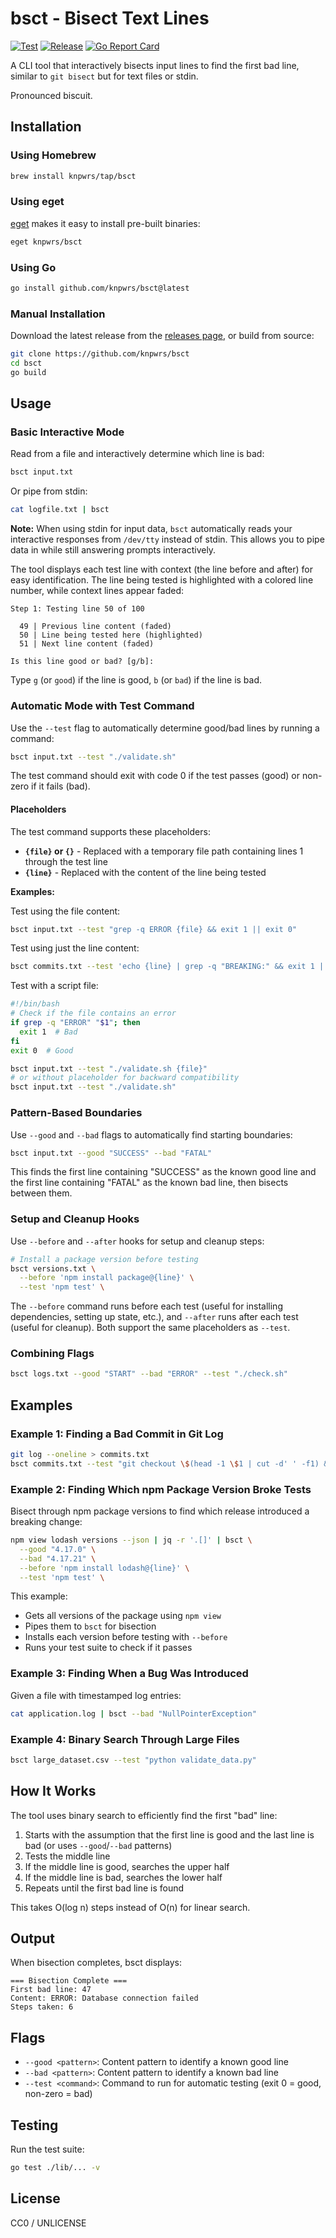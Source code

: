# bsct - Bisect Text Lines

[![Test](https://github.com/knpwrs/bsct/workflows/Test/badge.svg)](https://github.com/knpwrs/bsct/actions?query=workflow%3ATest)
[![Release](https://github.com/knpwrs/bsct/workflows/Release/badge.svg)](https://github.com/knpwrs/bsct/actions?query=workflow%3ARelease)
[![Go Report Card](https://goreportcard.com/badge/github.com/knpwrs/bsct)](https://goreportcard.com/report/github.com/knpwrs/bsct)

A CLI tool that interactively bisects input lines to find the first bad line, similar to `git bisect` but for text files or stdin.

Pronounced biscuit.

## Installation

### Using Homebrew

```bash
brew install knpwrs/tap/bsct
```

### Using eget

[eget](https://github.com/zyedidia/eget) makes it easy to install pre-built binaries:

```bash
eget knpwrs/bsct
```

### Using Go

```bash
go install github.com/knpwrs/bsct@latest
```

### Manual Installation

Download the latest release from the [releases page](https://github.com/knpwrs/bsct/releases), or build from source:

```bash
git clone https://github.com/knpwrs/bsct
cd bsct
go build
```

## Usage

### Basic Interactive Mode

Read from a file and interactively determine which line is bad:

```bash
bsct input.txt
```

Or pipe from stdin:

```bash
cat logfile.txt | bsct
```

**Note:** When using stdin for input data, `bsct` automatically reads your interactive responses from `/dev/tty` instead of stdin. This allows you to pipe data in while still answering prompts interactively.

The tool displays each test line with context (the line before and after) for easy identification. The line being tested is highlighted with a colored line number, while context lines appear faded:

```
Step 1: Testing line 50 of 100

  49 | Previous line content (faded)
  50 | Line being tested here (highlighted)
  51 | Next line content (faded)

Is this line good or bad? [g/b]:
```

Type `g` (or `good`) if the line is good, `b` (or `bad`) if the line is bad.

### Automatic Mode with Test Command

Use the `--test` flag to automatically determine good/bad lines by running a command:

```bash
bsct input.txt --test "./validate.sh"
```

The test command should exit with code 0 if the test passes (good) or non-zero if it fails (bad).

#### Placeholders

The test command supports these placeholders:

- **`{file}` or `{}`** - Replaced with a temporary file path containing lines 1 through the test line
- **`{line}`** - Replaced with the content of the line being tested

**Examples:**

Test using the file content:

```bash
bsct input.txt --test "grep -q ERROR {file} && exit 1 || exit 0"
```

Test using just the line content:

```bash
bsct commits.txt --test 'echo {line} | grep -q "BREAKING:" && exit 1 || exit 0'
```

Test with a script file:

```bash
#!/bin/bash
# Check if the file contains an error
if grep -q "ERROR" "$1"; then
  exit 1  # Bad
fi
exit 0  # Good
```

```bash
bsct input.txt --test "./validate.sh {file}"
# or without placeholder for backward compatibility
bsct input.txt --test "./validate.sh"
```

### Pattern-Based Boundaries

Use `--good` and `--bad` flags to automatically find starting boundaries:

```bash
bsct input.txt --good "SUCCESS" --bad "FATAL"
```

This finds the first line containing "SUCCESS" as the known good line and the first line containing "FATAL" as the known bad line, then bisects between them.

### Setup and Cleanup Hooks

Use `--before` and `--after` hooks for setup and cleanup steps:

```bash
# Install a package version before testing
bsct versions.txt \
  --before 'npm install package@{line}' \
  --test 'npm test' \
```

The `--before` command runs before each test (useful for installing dependencies, setting up state, etc.), and `--after` runs after each test (useful for cleanup). Both support the same placeholders as `--test`.

### Combining Flags

```bash
bsct logs.txt --good "START" --bad "ERROR" --test "./check.sh"
```

## Examples

### Example 1: Finding a Bad Commit in Git Log

```bash
git log --oneline > commits.txt
bsct commits.txt --test "git checkout \$(head -1 \$1 | cut -d' ' -f1) && make test"
```

### Example 2: Finding Which npm Package Version Broke Tests

Bisect through npm package versions to find which release introduced a breaking change:

```bash
npm view lodash versions --json | jq -r '.[]' | bsct \
  --good "4.17.0" \
  --bad "4.17.21" \
  --before 'npm install lodash@{line}' \
  --test 'npm test' \
```

This example:

- Gets all versions of the package using `npm view`
- Pipes them to `bsct` for bisection
- Installs each version before testing with `--before`
- Runs your test suite to check if it passes

### Example 3: Finding When a Bug Was Introduced

Given a file with timestamped log entries:

```bash
cat application.log | bsct --bad "NullPointerException"
```

### Example 4: Binary Search Through Large Files

```bash
bsct large_dataset.csv --test "python validate_data.py"
```

## How It Works

The tool uses binary search to efficiently find the first "bad" line:

1. Starts with the assumption that the first line is good and the last line is bad (or uses `--good`/`--bad` patterns)
2. Tests the middle line
3. If the middle line is good, searches the upper half
4. If the middle line is bad, searches the lower half
5. Repeats until the first bad line is found

This takes O(log n) steps instead of O(n) for linear search.

## Output

When bisection completes, bsct displays:

```
=== Bisection Complete ===
First bad line: 47
Content: ERROR: Database connection failed
Steps taken: 6
```

## Flags

- `--good <pattern>`: Content pattern to identify a known good line
- `--bad <pattern>`: Content pattern to identify a known bad line
- `--test <command>`: Command to run for automatic testing (exit 0 = good, non-zero = bad)

## Testing

Run the test suite:

```bash
go test ./lib/... -v
```

## License

CC0 / UNLICENSE
